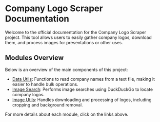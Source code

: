 # Company Logo Scraper Documentation

Welcome to the official documentation for the Company Logo Scraper project. This tool allows users to easily gather company logos, download them, and process images for presentations or other uses.

## Modules Overview

Below is an overview of the main components of this project:

- [Data Utils](data_utils.md): Functions to read company names from a text file, making it easier to handle bulk operations.
- [Image Search](image_search.md): Performs image searches using DuckDuckGo to locate company logos.
- [Image Utils](image_utils.md): Handles downloading and processing of logos, including cropping and background removal.

For more details about each module, click on the links above.